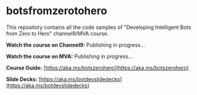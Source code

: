 # botsfromzerotohero
This repository contains all the code samples of "Developing Intelligent Bots from Zero to Hero" channel9/MVA course.

**Watch the course on Channel9:** Publishing in progress...

**Watch the course on MVA:** Publishing in progress...

**Course Guide:** [https://aka.ms/botszerohero](https://aka.ms/botszerohero)

**Slide Decks:** [https://aka.ms/botdevslidedecks](https://aka.ms/botdevslidedecks)


